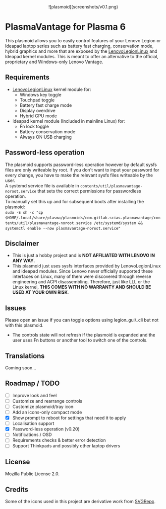 <div align="center">![plasmoid](screenshots/v0.1.png)</div>

# PlasmaVantage for Plasma 6

This plasmoid allows you to easily control features of your Lenovo Legion or Ideapad laptop series such as battery fast charging, conservation mode, hybrid graphics and more that are exposed by the [LenovoLegionLinux](https://github.com/johnfanv2/LenovoLegionLinux) and Ideapad kernel modules.
This is meant to offer an alternative to the official, proprietary and Windows-only Lenovo Vantage.

## Requirements

- [LenovoLegionLinux](https://github.com/johnfanv2/LenovoLegionLinux) kernel module for:
    - Windows key toggle
    - Touchpad toggle
    - Battery fast charge mode
    - Display overdrive
    - Hybrid GPU mode
- Ideapad kernel module (Included in mainline Linux) for:
    - Fn lock toggle
    - Battery conservation mode
    - Always ON USB charging

## Password-less operation

The plasmoid supports password-less operation however by default sysfs files are only writeable by root. If you don't want to input your password for every change, you have to make the relevant sysfs files writeable by the user.  
A systemd service file is available in `contents/util/plasmavantage-noroot.service` that sets the correct permissions for passwordless operation.  
To manually set this up and for subsequent boots after installing the plasmoid:  
`sudo -E sh -c "cp $HOME/.local/share/plasma/plasmoids/com.gitlab.scias.plasmavantage/contents/util/plasmavantage-noroot.service /etc/systemd/system && systemctl enable --now plasmavantage-noroot.service"`

## Disclaimer

- This is just a hobby project and is **NOT AFFILIATED WITH LENOVO IN ANY WAY**.
- This plasmoid just uses sysfs interfaces provided by LenovoLegionLinux and ideapad modules. Since Lenovo never officially supported these interfaces on Linux, many of them were discovered through reverse engineering and ACPI disassembling.
Therefore, just like LLL or the Linux kernel, **THIS COMES WITH NO WARRANTY AND SHOULD BE USED AT YOUR OWN RISK**.

## Issues

Please open an issue if you can toggle options using legion_gui/_cli but not with this plasmoid.

- The controls state will not refresh if the plasmoid is expanded and the user uses Fn buttons or another tool to switch one of the controls.

## Translations

Coming soon...

## Roadmap / TODO

- [ ] Improve look and feel
- [ ] Customize and rearrange controls
- [ ] Customize plasmoid/tray icon
- [ ] Add an icons-only compact mode
- [X] Show prompt to reboot for settings that need it to apply
- [ ] Localisation support
- [X] Password-less operation (v0.20)
- [ ] Notifications / OSD
- [ ] Requirements checks & better error detection
- [ ] Support Thinkpads and possibly other laptop drivers

## License

Mozilla Public License 2.0.

## Credits

Some of the icons used in this project are derivative work from [SVGRepo](https://www.svgrepo.com).
